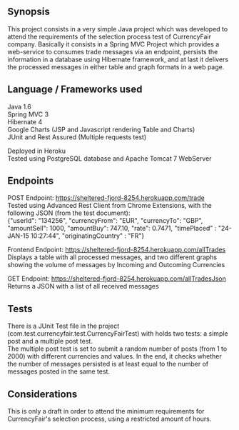 ## Synopsis

This project consists in a very simple Java project which was developed to attend the requirements of the selection process test of CurrencyFair company. Basically it consists in a Spring MVC Project which provides a web-service to consumes trade messages via an endpoint, persists the information in a database using Hibernate framework, and at last it delivers the processed messages in either table and graph formats in a web page.

## Language / Frameworks used

Java 1.6 </br>
Spring MVC 3 </br>
Hibernate 4 </br>
Google Charts (JSP and Javascript rendering Table and Charts) </br>
JUnit and Rest Assured (Multiple requests test) </br>

Deployed in Heroku </br>
Tested using PostgreSQL database and Apache Tomcat 7 WebServer

## Endpoints

POST Endpoint: https://sheltered-fjord-8254.herokuapp.com/trade </br>
Tested using Advanced Rest Client from Chrome Extensions, with the following JSON (from the test document): </br>
{"userId": "134256", "currencyFrom": "EUR", "currencyTo": "GBP", "amountSell": 1000, "amountBuy": 747.10, "rate": 0.7471, "timePlaced" : "24-JAN-15 10:27:44", "originatingCountry" : "FR"}

Frontend Endpoint: https://sheltered-fjord-8254.herokuapp.com/allTrades </br>
Displays a table with all processed messages, and two different graphs showing the volume of messages by Incoming and Outcoming Currencies

GET Endpoint: https://sheltered-fjord-8254.herokuapp.com/allTradesJson </br>
Returns a JSON with a list of all received messages

## Tests

There is a JUnit Test file in the project (com.test.currencyfair.test.CurrencyFairTest) with holds two tests: a simple post and a multiple post test. </br>
The multiple post test is set to submit a random number of posts (from 1 to 2000) with different currencies and values. In the end, it checks whether the number of messages persisted is at least equal to the number of messages posted in the same test. 

## Considerations
This is only a draft in order to attend the minimum requirements for CurrencyFair's selection process, using a restricted amount of hours. 
